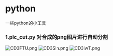 # python
一些python的小工具



### 1.pic_cut.py 对合成的png图片进行自动分割
![CD3FTU.png](https://s1.ax1x.com/2018/05/13/CD3FTU.png)
![CD3Sln.png](https://s1.ax1x.com/2018/05/13/CD3Sln.png)
![CD3iwT.png](https://s1.ax1x.com/2018/05/13/CD3iwT.png)
